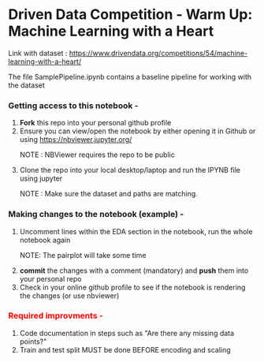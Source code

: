 # Driven Data Competition - Warm Up: Machine Learning with a Heart

Link with dataset : https://www.drivendata.org/competitions/54/machine-learning-with-a-heart/

The file SamplePipeline.ipynb contains a baseline pipeline for working with the dataset

### Getting access to this notebook -

1. <b>Fork</b> this repo into your personal github profile
1. Ensure you can view/open the notebook by either opening it in Github or using https://nbviewer.jupyter.org/
    <p>NOTE : NBViewer requires the repo to be public</p>
1. Clone the repo into your local desktop/laptop and run the IPYNB file using jupyter
    <p>NOTE : Make sure the dataset and paths are matching.</p>
    

### Making changes to the notebook (example) - 

1. Uncomment lines within the EDA section in the notebook, run the whole notebook again
    <p>NOTE: The pairplot will take some time</p>
1. <b>commit</b> the changes with a comment (mandatory) and <b>push</b> them into your personal repo
1. Check in your online github profile to see if the notebook is rendering the changes (or use nbviewer)


### <font color='red'> Required improvments - </font>
1. Code documentation in steps such as "Are there any missing data points?"
1. Train and test split MUST be done BEFORE encoding and scaling

